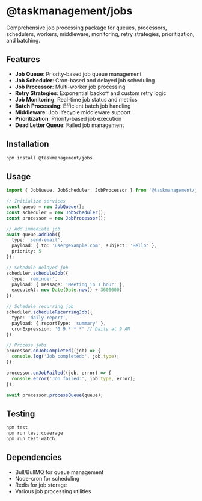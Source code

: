 # @taskmanagement/jobs

Comprehensive job processing package for queues, processors, schedulers, workers, middleware, monitoring, retry strategies, prioritization, and batching.

## Features

- **Job Queue**: Priority-based job queue management
- **Job Scheduler**: Cron-based and delayed job scheduling
- **Job Processor**: Multi-worker job processing
- **Retry Strategies**: Exponential backoff and custom retry logic
- **Job Monitoring**: Real-time job status and metrics
- **Batch Processing**: Efficient batch job handling
- **Middleware**: Job lifecycle middleware support
- **Prioritization**: Priority-based job execution
- **Dead Letter Queue**: Failed job management

## Installation

```bash
npm install @taskmanagement/jobs
```

## Usage

```typescript
import { JobQueue, JobScheduler, JobProcessor } from '@taskmanagement/jobs';

// Initialize services
const queue = new JobQueue();
const scheduler = new JobScheduler();
const processor = new JobProcessor();

// Add immediate job
await queue.addJob({
  type: 'send-email',
  payload: { to: 'user@example.com', subject: 'Hello' },
  priority: 5
});

// Schedule delayed job
scheduler.scheduleJob({
  type: 'reminder',
  payload: { message: 'Meeting in 1 hour' },
  executeAt: new Date(Date.now() + 3600000)
});

// Schedule recurring job
scheduler.scheduleRecurringJob({
  type: 'daily-report',
  payload: { reportType: 'summary' },
  cronExpression: '0 9 * * *' // Daily at 9 AM
});

// Process jobs
processor.onJobCompleted((job) => {
  console.log('Job completed:', job.type);
});

processor.onJobFailed((job, error) => {
  console.error('Job failed:', job.type, error);
});

await processor.processQueue(queue);
```

## Testing

```bash
npm test
npm run test:coverage
npm run test:watch
```

## Dependencies

- Bull/BullMQ for queue management
- Node-cron for scheduling
- Redis for job storage
- Various job processing utilities